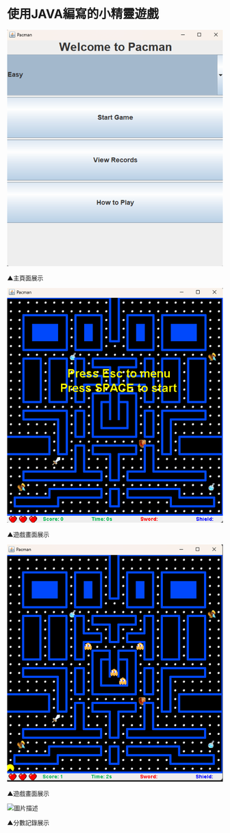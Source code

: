 # 使用JAVA編寫的小精靈遊戲

![圖片描述](./遊戲主頁面.png)

▲主頁面展示

![圖片描述](./遊戲初始畫面.png)

▲遊戲畫面展示

![圖片描述](./遊戲開始畫面.png)

▲遊戲畫面展示

![圖片描述](./分數紀錄.png)

▲分數記錄展示
